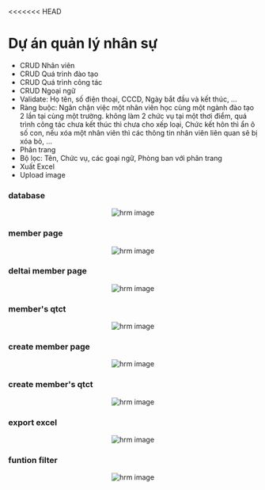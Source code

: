 <<<<<<< HEAD

<h1>Dự án quản lý nhân sự</h1>
<ul>
  <li>CRUD Nhân viên</li>
  <li>CRUD Quá trình đào tạo</li>
  <li>CRUD Quá trình công tác</li>
  <li>CRUD Ngoại ngữ</li>
  <li>Validate: Họ tên, số điện thoại, CCCD, Ngày bắt đầu và kết thúc, ...</li>
  <li>Ràng buộc: Ngăn chặn việc một nhân viên học cùng một ngành đào tạo 2 lần tại cùng một trường.
không làm 2 chức vụ tại một thơi điểm, quá trình công tác chưa kết thúc thì chưa cho xếp loại, Chức kết hôn thì ẩn ô số con, nếu xóa một nhân viên thì các thông tin nhân viên liên quan sẽ bị xóa bỏ, ... </li>
  <li>Phân trang</li>
  <li>Bộ lọc: Tên, Chức vụ, các goại ngữ, Phòng ban với phân trang</li>
  <li>Xuất Excel</li>
  <li>Upload image</li>
</ul>

### database

<p align="center">
 <img src="https://rxjshop-bucket-s3.s3.ap-southeast-1.amazonaws.com/af3ef6d0-a5f4-4d5a-9d3b-74b5b1bc8820/hrm-db.jpg?AWSAccessKeyId=AKIAUGCNSNYC62XXGT6O&Expires=1741600617&Signature=Ye7Ugv%2BlX0fPC9%2FQqZqSg%2BatyY8%3D"  alt="hrm image" />
</p>

### member page

<p align="center">
 <img src="https://rxjshop-bucket-s3.s3.ap-southeast-1.amazonaws.com/56b499b2-e280-496c-92f1-8c50ce3a06e1/hrm-member-page.jpg?AWSAccessKeyId=AKIAUGCNSNYC62XXGT6O&Expires=1741601724&Signature=cGbk0rHjAUqb8bcP6cLfBMMRxQw%3D"  alt="hrm image" />
</p>

### deltai member page

<p align="center">
 <img src="https://rxjshop-bucket-s3.s3.ap-southeast-1.amazonaws.com/dbcbc08a-bbb9-4682-9bf4-f13f44816e30/hrm-detial-member.jpg?AWSAccessKeyId=AKIAUGCNSNYC62XXGT6O&Expires=1741603564&Signature=wmfOGQ4breL2wVa2gsYd6EbCqzo%3D"  alt="hrm image" />
</p>

### member's qtct

<p align="center">
 <img src="https://rxjshop-bucket-s3.s3.ap-southeast-1.amazonaws.com/0ccb80ad-51e5-4e04-91be-6e1cc4c584a3/hrm-member-qtct.jpg?AWSAccessKeyId=AKIAUGCNSNYC62XXGT6O&Expires=1741604505&Signature=xeH1O1hphK5lIdbfFvTg8veupV4%3D"  alt="hrm image" />
</p>

### create member page

<p align="center">
 <img src="https://rxjshop-bucket-s3.s3.ap-southeast-1.amazonaws.com/e69eeb41-c0ed-4ed8-98ce-b21292e3e1f5/hrm-create-member.jpg?AWSAccessKeyId=AKIAUGCNSNYC62XXGT6O&Expires=1741603853&Signature=fJrobeweaUYW5nmdmbILxhp1i%2FY%3D"  alt="hrm image" />
</p>

### create member's qtct

<p align="center">
 <img src="https://rxjshop-bucket-s3.s3.ap-southeast-1.amazonaws.com/23dcbb08-2ff7-428b-9e16-2189d3af8670/hrm-create-qtct.jpg?AWSAccessKeyId=AKIAUGCNSNYC62XXGT6O&Expires=1741604559&Signature=I5SkNlS4rxf89W5sJpaxoNh%2BRho%3D"  alt="hrm image" />
</p>

### export excel

<p align="center">
 <img src="https://rxjshop-bucket-s3.s3.ap-southeast-1.amazonaws.com/8409c228-2633-44b8-867c-6cafc6366241/hrm-export-excel.jpg?AWSAccessKeyId=AKIAUGCNSNYC62XXGT6O&Expires=1741604363&Signature=8fxvMEzaoaIZdixsBR023mMaBG8%3D"  alt="hrm image" />
</p>

### funtion filter

<p align="center">
 <img src="https://rxjshop-bucket-s3.s3.ap-southeast-1.amazonaws.com/8890c7f6-c987-4152-99a2-6d44a00fa5be/hrm-member-filter.jpg?AWSAccessKeyId=AKIAUGCNSNYC62XXGT6O&Expires=1741604322&Signature=mUi6as8JT4%2FNL0Atip0YAw0znzk%3D"  alt="hrm image" />
</p>
